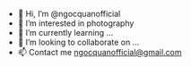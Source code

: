 - 👋 Hi, I’m @ngocquanofficial
- 👀 I’m interested in photography
- 🌱 I’m currently learning ...
- 💞️ I’m looking to collaborate on ...
- 📫 Contact me ngocquanofficial@gmail.com
<!---
ngocquanofficial/ngocquanofficial is a ✨ special ✨ repository because its `README.md` (this file) appears on your GitHub profile.
You can click the Preview link to take a look at your changes.
--->
